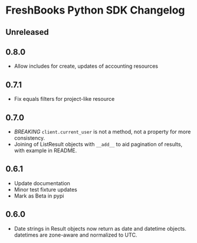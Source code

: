 # FreshBooks Python SDK Changelog

## Unreleased

## 0.8.0

- Allow includes for create, updates of accounting resources

## 0.7.1

- Fix equals filters for project-like resource

## 0.7.0

- *BREAKING* `client.current_user` is not a method, not a property for more consistency.
- Joining of ListResult objects with `__add__` to aid pagination of results, with example in README.

## 0.6.1

- Update documentation
- Minor test fixture updates
- Mark as Beta in pypi

## 0.6.0

- Date strings in Result objects now return as date and datetime objects. datetimes are zone-aware and normalized to UTC.
